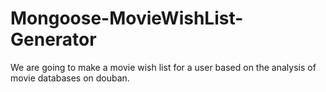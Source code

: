 # Mongoose-MovieWishList-Generator
We are going to make a movie wish list for a user based on the analysis of movie databases on douban.
